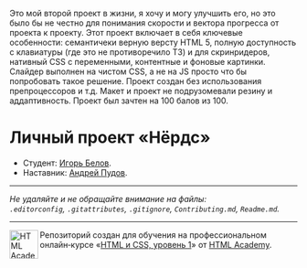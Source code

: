 Это мой второй проект в жизни, я хочу и могу улучшить его, но это было бы не честно для понимания скорости и вектора прогресса от проекта к проекту.
Этот проект включает в себя ключевые особенности: семантичеки верную версту HTML 5, полную доступность с клавиатуры (где это не противоречило ТЗ) и для скринридеров, нативный CSS с переменными, контентные и фоновые картинки. Слайдер выполнен на чистом CSS, а не на JS просто что бы попробовать такое решение. Проект создан без использования препроцессоров и т.д. Макет и проект не подрузомевали резину и аддаптивность. Проект был зачтен на 100 балов из 100.

# Личный проект «Нёрдс»

* Студент: [Игорь Белов](https://up.htmlacademy.ru/htmlcss/28/user/920149).
* Наставник: [Андрей Пудов](https://up.htmlacademy.ru/htmlcss/28/user/216332).

---

_Не удаляйте и не обращайте внимание на файлы:_<br>
_`.editorconfig`, `.gitattributes`, `.gitignore`, `Contributing.md`, `Readme.md`._

---

<a href="https://htmlacademy.ru/intensive/htmlcss"><img align="left" width="50" height="50" alt="HTML Academy" src="https://up.htmlacademy.ru/static/img/intensive/htmlcss/logo-for-github-2.png"></a>

Репозиторий создан для обучения на профессиональном онлайн‑курсе «[HTML и CSS, уровень 1](https://htmlacademy.ru/intensive/htmlcss)» от [HTML Academy](https://htmlacademy.ru).
